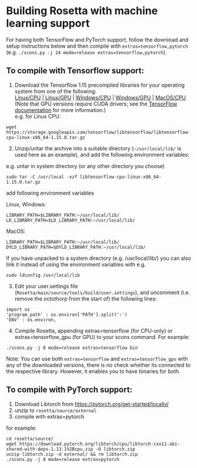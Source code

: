 # Building Rosetta with machine learning support

For having both TensorFlow and PyTorch support, follow the download and setup instructions below and then compile with `extras=tensorflow,pytorch` (e.g. `./scons.py -j 24 mode=release extras=tensorflow,pytorch`).

## To compile with Tensorflow support:

1. Download the Tensorflow 1.15 precompiled libraries for your operating system from one of the following:   
[Linux/CPU](https://storage.googleapis.com/tensorflow/libtensorflow/libtensorflow-cpu-linux-x86_64-1.15.0.tar.gz) | [Linux/GPU](https://storage.googleapis.com/tensorflow/libtensorflow/libtensorflow-gpu-linux-x86_64-1.15.0.tar.gz) | [Windows/CPU](https://storage.googleapis.com/tensorflow/libtensorflow/libtensorflow-cpu-windows-x86_64-1.15.0.zip) | [Windows/GPU](https://storage.googleapis.com/tensorflow/libtensorflow/libtensorflow-gpu-windows-x86_64-1.15.0.zip) | 
[MacOS/CPU](https://storage.googleapis.com/tensorflow/libtensorflow/libtensorflow-cpu-darwin-x86_64-1.15.0.tar.gz)  
(Note that GPU versions require CUDA drivers; see the [TensorFlow documentation](https://www.tensorflow.org/install/lang_c) for more information.)    
e.g. for Linux CPU:
```
wget https://storage.googleapis.com/tensorflow/libtensorflow/libtensorflow-cpu-linux-x86_64-1.15.0.tar.gz
```

2. Unzip/untar the archive into a suitable directory (`~/usr/local/lib/` is used here as an example), and add the following environment variables:

e.g. untar in system directory (or any other directory you choose)
```
sudo tar -C /usr/local -xzf libtensorflow-cpu-linux-x86_64-1.15.0.tar.gz
```
add following environment variables

Linux, Windows: 
```
LIBRARY_PATH=$LIBRARY_PATH:~/usr/local/lib/ 
LD_LIBRARY_PATH=$LD_LIBRARY_PATH:~/usr/local/lib/
```
MacOS:
``` 
LIBRARY_PATH=$LIBRARY_PATH:~/usr/local/lib/
DYLD_LIBRARY_PATH=$DYLD_LIBRARY_PATH:~/usr/local/lib/
```

If you have unpacked to a system directory (e.g. /usr/local/lib/) you can also link it instead of using the environment variables with e.g.
```
sudo ldconfig /usr/local/lib

```

3. Edit your user.settings file (`Rosetta/main/source/tools/build/user.settings`), and uncomment (i.e. remove the octothorp from the start of) the following lines: 
```
import os  
'program_path' : os.environ['PATH'].split(':')
'ENV' : os.environ,
```

4. Compile Rosetta, appending extras=tensorflow (for CPU-only) or extras=tensorflow_gpu (for GPU) to your scons command. For example: 
```
./scons.py -j 8 mode=release extras=tensorflow bin
```

Note: You can use both `extras=tensorflow` and `extras=tensorflow_gpu` with any of the downloaded versions, there is no check whether its connected to the respective library. However, it enables you to have binaries for both.

## To compile with PyTorch support:
1. Download Libtorch from https://pytorch.org/get-started/locally/
2. unzip to `rosetta/source/external`
3. compile with extras=pytorch

for example:
```
cd rosetta/source/
wget https://download.pytorch.org/libtorch/cpu/libtorch-cxx11-abi-shared-with-deps-1.13.1%2Bcpu.zip -O libtorch.zip
unzip libtorch.zip -d external/ && rm libtorch.zip
./scons.py -j 8 mode=release extras=pytorch
```